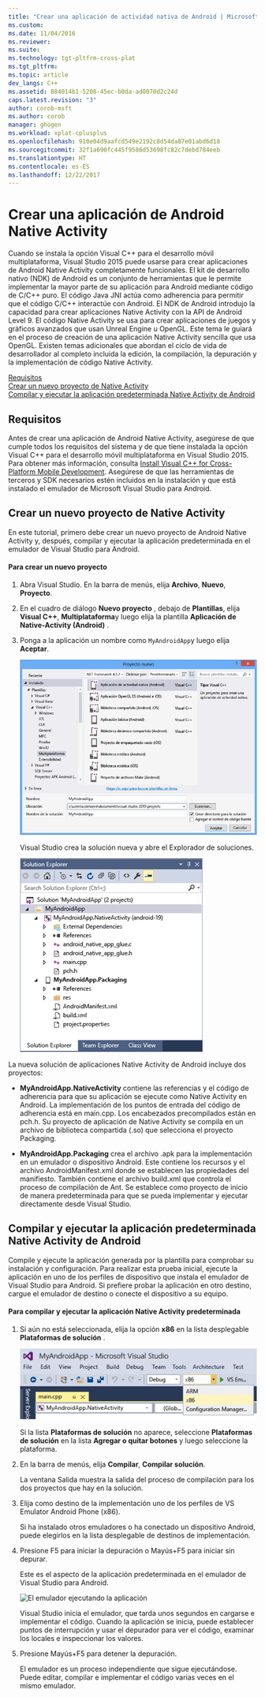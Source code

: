```yaml
---
title: "Crear una aplicación de actividad nativa de Android | Microsoft Docs"
ms.custom: 
ms.date: 11/04/2016
ms.reviewer: 
ms.suite: 
ms.technology: tgt-pltfrm-cross-plat
ms.tgt_pltfrm: 
ms.topic: article
dev_langs: C++
ms.assetid: 884014b1-5208-45ec-b0da-ad0070d2c24d
caps.latest.revision: "3"
author: corob-msft
ms.author: corob
manager: ghogen
ms.workload: xplat-cplusplus
ms.openlocfilehash: 910e04d9aafcd549e2192c8d54da87e01abd6d18
ms.sourcegitcommit: 32f1a690fc445f9586d53698fc82c7debd784eeb
ms.translationtype: HT
ms.contentlocale: es-ES
ms.lasthandoff: 12/22/2017
---
```

# <a name="create-an-android-native-activity-app"></a>Crear una aplicación de Android Native Activity
Cuando se instala la opción Visual C++ para el desarrollo móvil multiplataforma, Visual Studio 2015 puede usarse para crear aplicaciones de Android Native Activity completamente funcionales. El kit de desarrollo nativo (NDK) de Android es un conjunto de herramientas que le permite implementar la mayor parte de su aplicación para Android mediante código de C/C++ puro. El código Java JNI actúa como adherencia para permitir que el código C/C++ interactúe con Android. El NDK de Android introdujo la capacidad para crear aplicaciones Native Activity con la API de Android Level 9. El código Native Activity se usa para crear aplicaciones de juegos y gráficos avanzados que usan Unreal Engine u OpenGL. Este tema le guiará en el proceso de creación de una aplicación Native Activity sencilla que usa OpenGL. Existen temas adicionales que abordan el ciclo de vida de desarrollador al completo incluida la edición, la compilación, la depuración y la implementación de código Native Activity.  
  
 [Requisitos](#req)   
 [Crear un nuevo proyecto de Native Activity](#Create)   
 [Compilar y ejecutar la aplicación predeterminada Native Activity de Android](#BuildHello)  
  
##  <a name="req"></a> Requisitos  
 Antes de crear una aplicación de Android Native Activity, asegúrese de que cumple todos los requisitos del sistema y de que tiene instalada la opción Visual C++ para el desarrollo móvil multiplataforma en Visual Studio 2015. Para obtener más información, consulta [Install Visual C++ for Cross-Platform Mobile Development](../cross-platform/install-visual-cpp-for-cross-platform-mobile-development.md). Asegúrese de que las herramientas de terceros y SDK necesarios estén incluidos en la instalación y que está instalado el emulador de Microsoft Visual Studio para Android.  
  
##  <a name="Create"></a> Crear un nuevo proyecto de Native Activity  
 En este tutorial, primero debe crear un nuevo proyecto de Android Native Activity y, después, compilar y ejecutar la aplicación predeterminada en el emulador de Visual Studio para Android.  
  
#### <a name="to-create-a-new-project"></a>Para crear un nuevo proyecto  
  
1.  Abra Visual Studio. En la barra de menús, elija **Archivo**, **Nuevo**, **Proyecto**.  
  
2.  En el cuadro de diálogo **Nuevo proyecto** , debajo de **Plantillas**, elija **Visual C++**, **Multiplataforma**y luego elija la plantilla **Aplicación de Native-Activity (Android)** .  
  
3.  Ponga a la aplicación un nombre como `MyAndroidApp`y luego elija **Aceptar**.  
  
     ![Crear un proyecto de actividad nativa](../cross-platform/media/cppmdd_newproject.PNG "CppMDD_NewProject")  
  
     Visual Studio crea la solución nueva y abre el Explorador de soluciones.  
  
     ![Proyecto de actividad nativa en el Explorador de soluciones](../cross-platform/media/cppmdd_rc_na_solutionexp.PNG "CPPMDD_RC_NA_SolutionExp")  
  
 La nueva solución de aplicaciones Native Activity de Android incluye dos proyectos:  
  
-   **MyAndroidApp.NativeActivity** contiene las referencias y el código de adherencia para que su aplicación se ejecute como Native Activity en Android. La implementación de los puntos de entrada del código de adherencia está en main.cpp. Los encabezados precompilados están en pch.h. Su proyecto de aplicación de Native Activity se compila en un archivo de biblioteca compartida (.so) que selecciona el proyecto Packaging.  
  
-   **MyAndroidApp.Packaging** crea el archivo .apk para la implementación en un emulador o dispositivo Android. Este contiene los recursos y el archivo AndroidManifest.xml donde se establecen las propiedades del manifiesto. También contiene el archivo build.xml que controla el proceso de compilación de Ant. Se establece como proyecto de inicio de manera predeterminada para que se pueda implementar y ejecutar directamente desde Visual Studio.  
  
##  <a name="BuildHello"></a> Compilar y ejecutar la aplicación predeterminada Native Activity de Android  
 Compile y ejecute la aplicación generada por la plantilla para comprobar su instalación y configuración. Para realizar esta prueba inicial, ejecute la aplicación en uno de los perfiles de dispositivo que instala el emulador de Visual Studio para Android. Si prefiere probar la aplicación en otro destino, cargue el emulador de destino o conecte el dispositivo a su equipo.  
  
#### <a name="to-build-and-run-the-default-native-activity-app"></a>Para compilar y ejecutar la aplicación Native Activity predeterminada  
  
1.  Si aún no está seleccionada, elija la opción **x86** en la lista desplegable **Plataformas de solución** .  
  
     ![Selección de x86 en el menú desplegable Plataformas de solución](../cross-platform/media/cppmdd_rc_na_solution_x86.png "CPPMDD_RC_NA_Solution_x86")  
  
     Si la lista **Plataformas de solución** no aparece, seleccione **Plataformas de solución** en la lista **Agregar o quitar botones** y luego seleccione la plataforma.  
  
2.  En la barra de menús, elija **Compilar**, **Compilar solución**.  
  
     La ventana Salida muestra la salida del proceso de compilación para los dos proyectos que hay en la solución.  
  
3.  Elija como destino de la implementación uno de los perfiles de VS Emulator Android Phone (x86).  
  
     Si ha instalado otros emuladores o ha conectado un dispositivo Android, puede elegirlos en la lista desplegable de destinos de implementación.  
  
4.  Presione F5 para iniciar la depuración o Mayús+F5 para iniciar sin depurar.  
  
     Este es el aspecto de la aplicación predeterminada en el emulador de Visual Studio para Android.  
  
     ![El emulador ejecutando la aplicación](../cross-platform/media/cppmdd_emulator_running_app.PNG "CppMDD_Emulator_Running_App")  
  
     Visual Studio inicia el emulador, que tarda unos segundos en cargarse e implementar el código. Cuando la aplicación se inicia, puede establecer puntos de interrupción y usar el depurador para ver el código, examinar los locales e inspeccionar los valores.  
  
5.  Presione Mayús+F5 para detener la depuración.  
  
     El emulador es un proceso independiente que sigue ejecutándose. Puede editar, compilar e implementar el código varias veces en el mismo emulador.